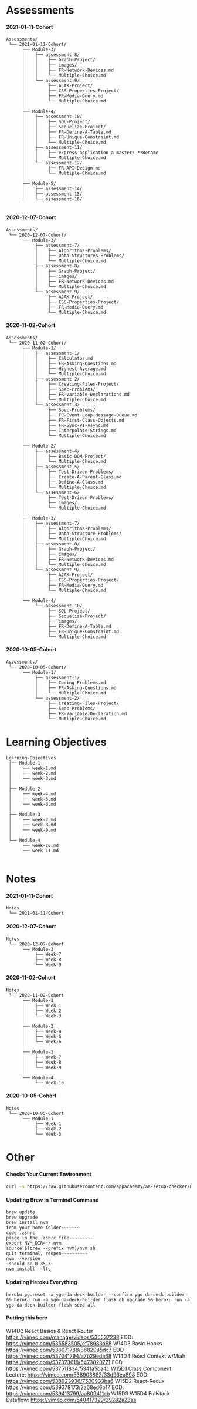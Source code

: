 # Assessments

#### 2021-01-11-Cohort
```
Assessments/
 └── 2021-01-11-Cohort/
      ├── Module-3/
      │    ├── assessment-8/
      │    │    ├── Graph-Project/
      │    │    ├── images/
      │    │    ├── FR-Network-Devices.md
      │    │    └── Multiple-Choice.md
      │    └── assessment-9/
      │         ├── AJAX-Project/
      │         ├── CSS-Properties-Project/
      │         ├── FR-Media-Query.md
      │         └── Multiple-Choice.md
      │  
      ├── Module-4/
      │    ├── assessment-10/
      │    │    ├── SQL-Project/
      │    │    ├── Sequelize-Project/
      │    │    ├── FR-Define-A-Table.md
      │    │    ├── FR-Unique-Constraint.md
      │    │    └── Multiple-Choice.md
      │    ├── assessment-11/
      │    │    ├── express-application-a-master/ **Rename
      │    │    └── Multiple-Choice.md
      │    └── assessment-12/
      │         ├── FR-API-Design.md           
      │         └── Multiple-Choice.md   
      │
      ├── Module-5/
      │    ├── assessment-14/
      │    ├── assessment-15/
      │    └── assessment-16/
     
```

#### 2020-12-07-Cohort
```
Assessments/
 └── 2020-12-07-Cohort/
      └── Module-3/
           ├── assessment-7/
           │    ├── Algorithms-Problems/
           │    ├── Data-Structures-Problems/
           │    └── Multiple-Choice.md
           ├── assessment-8/
           │    ├── Graph-Project/
           │    ├── images/
           │    ├── FR-Network-Devices.md
           │    └── Multiple-Choice.md
           └── assessment-9/
                ├── AJAX-Project/
                ├── CSS-Properties-Project/
                ├── FR-Media-Query.md
                └── Multiple-Choice.md
 ```

#### 2020-11-02-Cohort
```
Assessments/
 └── 2020-11-02-Cohort/
      ├── Module-1/
      │    ├── assessment-1/
      │    │    ├── Calculator.md
      │    │    ├── FR-Asking-Questions.md
      │    │    ├── Highest-Average.md
      │    │    └── Multiple-Choice.md
      │    ├── assessment-2/
      │    │    ├── Creating-Files-Project/
      │    │    ├── Spec-Problems/
      │    │    ├── FR-Variable-Declarations.md
      │    │    └── Multiple-Choice.md
      │    └── assessment-3/
      │         ├── Spec-Problems/
      │         ├── FR-Event-Loop-Message-Queue.md
      │         ├── FR-First-Class-Objects.md
      │         ├── FR-Sync-Vs-Async.md
      │         ├── Interpolate-Strings.md
      │         └── Multiple-Choice.md
      │
      ├── Module-2/
      │    ├── assessment-4/
      │    │    ├── Basic-DOM-Project/
      │    │    └── Multiple-Choice.md
      │    ├── assessment-5/
      │    │    ├── Test-Driven-Problems/
      │    │    ├── Create-A-Parent-Class.md
      │    │    ├── Define-A-Class.md
      │    │    └── Multiple-Choice.md
      │    └── assessment-6/
      │         ├── Test-Driven-Problems/
      │         ├── images/
      │         └── Multiple-Choice.md
      │
      ├── Module-3/
      │    ├── assessment-7/
      │    │    ├── Algorithms-Problems/
      │    │    ├── Data-Structure-Problems/
      │    │    └── Multiple-Choice.md
      │    ├── assessment-8/
      │    │    ├── Graph-Project/
      │    │    ├── images/
      │    │    ├── FR-Network-Devices.md
      │    │    └── Multiple-Choice.md
      │    └── assessment-9/
      │         ├── AJAX-Project/
      │         ├── CSS-Properties-Project/
      │         ├── FR-Media-Query.md
      │         └── Multiple-Choice.md
      │
      └── Module-4/
           └── assessment-10/
                ├── SQL-Project/
                ├── Sequelize-Project/
                ├── images/
                ├── FR-Define-A-Table.md
                ├── FR-Unique-Constraint.md
                └── Multiple-Choice.md
 ```

#### 2020-10-05-Cohort
```    
Assessments/
 └── 2020-10-05-Cohort/
      └── Module-1/
           ├── assessment-1/
           │    ├── Coding-Problems.md
           │    ├── FR-Asking-Questions.md
           │    └── Multiple-Choice.md
           └── assessment-2/
                ├── Creating-Files-Project/
                ├── Spec-Problems/
                ├── FR-Variable-Declaration.md
                └── Mutliple-Choice.md
```

# Learning Objectives
```
Learning-Objectives  
 ├── Module-1  
 │    ├── week-1.md
 │    ├── week-2.md
 │    └── week-3.md
 │
 ├── Module-2
 │    ├── week-4.md
 │    ├── week-5.md
 │    └── week-6.md
 │
 ├── Module-3
 │    ├── week-7.md
 │    ├── week-8.md
 │    └── week-9.md
 │
 └── Module-4
      ├── week-10.md
      └── week-11.md
      
```

# Notes

#### 2021-01-11-Cohort
```
Notes
 └── 2021-01-11-Cohort
```

#### 2020-12-07-Cohort
```
Notes  
 └── 2020-12-07-Cohort
      └── Module-3
           ├── Week-7
           ├── Week-8
           └── Week-9
 ```

#### 2020-11-02-Cohort
```
Notes
 └── 2020-11-02-Cohort
      ├── Module-1
      │    ├── Week-1
      │    ├── Week-2
      │    └── Week-3
      │
      ├── Module-2 
      │    ├── Week-4
      │    ├── Week-5
      │    └── Week-6
      │
      ├── Module-3
      │    ├── Week-7
      │    ├── Week-8
      │    └── Week-9
      │
      └── Module-4
           └── Week-10
 ```

#### 2020-10-05-Cohort
```    
Notes
 └── 2020-10-05-Cohort
      └── Module-1
           ├── Week-1
           ├── Week-2
           └── Week-3
```

# Other

#### Checks Your Current Environment
```zsh
curl -s https://raw.githubusercontent.com/appacademy/aa-setup-checker/master/run.sh | bash
```

#### Updating Brew in Terminal Command
```
brew update  
brew upgrade  
brew install nvm  
from your home folder~~~~~~~  
code .zshrc  
place in the .zshrc file~~~~~~~~~  
export NVM_DIR=~/.nvm  
source $(brew --prefix nvm)/nvm.sh  
quit terminal, reopen~~~~~~~~~~  
nvm --version  
~should be 0.35.3~  
nvm install --lts 
```

#### Updating Heroku Everything
```
heroku pg:reset -a ygo-da-deck-builder --confirm ygo-da-deck-builder && heroku run -a ygo-da-deck-builder flask db upgrade && heroku run -a ygo-da-deck-builder flask seed all
```

#### Putting this here
W14D2
React Basics & React Router
https://vimeo.com/manage/videos/536537238
EOD:
https://vimeo.com/536583505/ef78983a68
W14D3
Basic Hooks
https://vimeo.com/536971788/8682985dc7
EOD
https://vimeo.com/537041794/a7b29eda68
W14D4
React Context w/Miah
https://vimeo.com/537373618/5473820771
EOD
https://vimeo.com/537511834/5341a5ca4c
W15D1
Class Component Lecture:
https://vimeo.com/538903882/33d96ea898
EOD: 
https://vimeo.com/538923936/7530933ba6
W15D2
React-Redux
https://vimeo.com/539378173/2a68ed6b17
EOD:
https://vimeo.com/539413799/aa809411cb
W15D3
W15D4
Fullstack Dataflow: https://vimeo.com/540417329/29282a23aa
